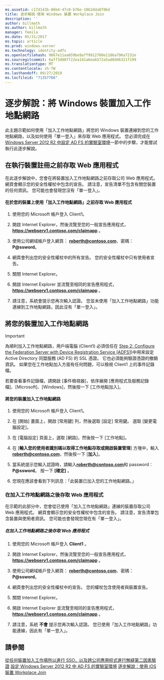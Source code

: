 ```yaml
---
ms.assetid: c17d143b-86b4-47c0-b76e-1862dda8f0bd
title: 逐步解說-使用 Windows 裝置 Workplace Join
description: ''
author: billmath
ms.author: billmath
manager: femila
ms.date: 05/31/2017
ms.topic: article
ms.prod: windows-server
ms.technology: identity-adfs
ms.openlocfilehash: 9867e11aa659be9aff9912780e1186a796a7232e
ms.sourcegitcommit: 6aff3d88ff22ea141a6ea6572a5ad8dd6321f199
ms.translationtype: MT
ms.contentlocale: zh-TW
ms.lasthandoff: 09/27/2019
ms.locfileid: "71357766"
---
```

# <a name="walkthrough-workplace-join-with-a-windows-device"></a>逐步解說：將 Windows 裝置加入工作地點網路

此主題示範如何使用「加入工作地點網路」將您的 Windows 裝置連線到您的工作地點網路，以及如何使用「單一登入」來存取 Web 應用程式。 您必須完成在[Windows Server 2012 R2 中設定 AD FS 的實驗室環境](../deployment/Set-up-the-lab-environment-for-AD-FS-in-Windows-Server-2012-R2.md)一節中的步驟，才能嘗試執行此逐步解說。

## <a name="access-the-web-application-before-device-registration"></a>在執行裝置註冊之前存取 Web 應用程式
在此逐步解說中，您會在將裝置加入工作地點網路之前存取公司 Web 應用程式。 網頁會顯示您的安全性權杖中包含的宣告。 請注意，宣告清單不包含有關您裝置的任何資訊。 您可能也會發現您沒有「單一登入」。

#### <a name="to-access-the-web-application-before-you-use-workplace-join-on-your-device"></a>在於您的裝置上使用「加入工作地點網路」之前存取 Web 應用程式

1. 使用您的 Microsoft 帳戶登入 Client1。

2. 開啟 Internet Explorer，然後流覽至您的一般宣告應用程式， **https://webserv1.contoso.com/claimapp** 。

3. 使用公司網域帳戶登入網頁： <strong>roberth@contoso.com</strong>、密碼： <strong>P@ssword</strong>。

4. 網頁會列出您的安全性權杖中的所有宣告。 您的安全性權杖中只有使用者宣告。

5. 關閉 Internet Explorer。

6. 開啟 Internet Explorer 並流覽至相同的宣告應用程式， **https://webserv1.contoso.com/claimapp** 。

7. 請注意，系統會提示您再次輸入認證。 您並未使用「加入工作地點網路」功能連線到工作地點網路，因此沒有「單一登入」。

## <a name="join-your-device-with-workplace-join"></a>將您的裝置加入工作地點網路

> [!IMPORTANT]
> 為順利加入工作地點網路，用戶端電腦 (Client1) 必須信任在 [Step 2: Configure the Federation Server with Device Registration Service (ADFS1)](../deployment/Set-up-the-lab-environment-for-AD-FS-in-Windows-Server-2012-R2.md#BKMK_4)中用來設定 Active Directory 同盟服務 (AD FS) 的 SSL 憑證。 它也必須能夠驗證憑證的撤銷資訊。 如果您在工作地點加入方面有任何問題，可以檢視 Client1 上的事件記錄檔。
> 
> 若要查看事件記錄檔，請開啟 [事件檢視器]，依序展開 [應用程式及服務記錄檔]、[Microsoft]、[Windows]，然後按一下 [工作地點加入]。

#### <a name="to-join-your-device-with-workplace-join"></a>將您的裝置加入工作地點網路

1. 使用您的 Microsoft 帳戶登入 Client1。

2. 在 [開始] 畫面上，開啟 [常用鍵] 列，然後選取 [設定] 常用鍵。 選取 [變更電腦設定]。

3. 在 [電腦設定] 頁面上，選取 [網路]，然後按一下 [工作地點]。

4. 在 [**輸入您的使用者識別碼以取得工作地點存取或開啟裝置管理**] 方塊中，輸入<strong>roberth@contoso.com</strong>，然後按一下 [**加入**]。

5. 當系統提示您輸入認證時，請輸入<strong>roberth@contoso.com</strong>和 password： <strong>P@ssword</strong>。 按一下 **\[確定\]** 。

6. 您現在應該會看到下列訊息：「此裝置已加入您的工作地點網路。」

### <a name="access-the-web-application-after-joining-the-workplace"></a>在加入工作地點網路之後存取 Web 應用程式
在示範的此部分中，您會從已使用「加入工作地點網路」連線的裝置存取公司 Web 應用程式。 網頁會顯示您的安全性權杖中包含的宣告。 請注意，宣告清單包含裝置與使用者資訊。 您可能也會發現您現在有「單一登入」。

##### <a name="to-access-the-web-application-after-joining-the-workplace"></a>在加入工作地點網路之後存取 Web 應用程式

1. 使用您的 Microsoft 帳戶登入 **Client1** 。

2. 開啟 Internet Explorer，然後流覽至您的一般宣告應用程式， **https://webserv1.contoso.com/claimapp** 。

3. 使用公司網域帳戶登入網頁： <strong>roberth@contoso.com</strong>、密碼： <strong>P@ssword</strong>。

4. 網頁會列出您的安全性權杖中的宣告。 您的權杖包含使用者與裝置宣告。

5. 關閉 Internet Explorer。

6. 開啟 Internet Explorer 並流覽至相同的宣告應用程式， **https://webserv1.contoso.com/claimapp** 。

7. 請注意，系統 **不會** 提示您再次輸入認證。 您已使用「加入工作地點網路」功能連線，因此有「單一登入」。

## <a name="see-also"></a>請參閱
[從任何裝置加入工作場所以進行 SSO，以及跨公司應用程式進行無縫第二因素驗證](Join-to-Workplace-from-Any-Device-for-SSO-and-Seamless-Second-Factor-Authentication-Across-Company-Applications.md)
[設定 Windows Server 2012 R2 中 AD FS 的實驗室環境](../deployment/Set-up-the-lab-environment-for-AD-FS-in-Windows-Server-2012-R2.md)
[逐步解說：使用 iOS 裝置 Workplace Join](Walkthrough--Workplace-Join-with-an-iOS-Device.md)



